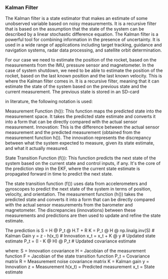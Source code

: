 ### Kalman Filter

The Kalman filter is a state estimator that makes an estimate of some unobserved variable based on noisy measurements.
It is a recursive filter that is based on the assumption that the state of the system can be described by a linear 
stochastic difference equation. The Kalman filter is a powerful tool for combining information in the presence of uncertainty.
It is used in a wide range of applications including target tracking, guidance and navigation systems, radar data processing, and satellite orbit determination.

For our case we need to estimate the position of the rocket, based on the measurements from the IMU, pressure sensor and magnetometer.
In the case of system shutdown, we need to be able to estimate the position of the rocket, based on the last known position and the
last known velocity. This is where the Kalman filter comes in. It is a recursive filter, meaning that it can estimate the state of the system
based on the previous state and the current measurement.
The previous state is stored in an SD-card


in literature, the following notation is used:

Measurement Function (h()): This function maps the predicted state into the measurement space. It takes the predicted state estimate and converts 
it into a form that can be directly compared with the actual sensor measurement. 
Innovation: This is the difference between the actual sensor measurement and the predicted measurement 
(obtained from the measurement function h()). The innovation represents the discrepancy between what the 
system expected to measure, given its state estimate, and what it actually measured.


State Transition Function (f()): This function predicts the next state of the system based on the 
current state and control inputs, if any. It's the core of the prediction step in the EKF, 
where the current state estimate is propagated forward in time to predict the next state.    


The state transition function (f()) uses data from accelerometers and gyroscopes to predict 
the next state of the system in terms of position, velocity, and orientation.
The measurement function (h()) takes the predicted state and converts it into a form that can be
directly compared with the actual sensor measurements from the barometer and magnetometer.
The discrepancies (innovations) between these measurements and predictions are then used to update 
and refine the state estimate.


The prediction is 
S = H @ P_t @ H.T + R
K = P_t @ H @ np.linalg.inv(S)      # Kalman Gain
y = z - h(x_t)                      # Innovation
x_t = x_t + K @ y                   # Updated state estimate
P_t = (I - K @ H) @ P_t             # Updated covariance estimate

where:
S = Innovation covariance
H = Jacobian of the measurement function
F = Jacobian of the state transition function
P_t = Covariance matrix
R = Measurement noise covariance matrix
K = Kalman gain
y = Innovation
z = Measurement
h(x_t) = Predicted measurement
x_t = State estimate

